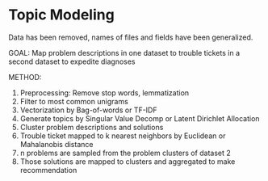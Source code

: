 # Topic Modeling

Data has been removed, names of files and fields have been generalized.

GOAL: Map problem descriptions in one dataset to trouble tickets in a second dataset to expedite diagnoses

METHOD:
1. Preprocessing: Remove stop words, lemmatization
2. Filter to most common unigrams
3. Vectorization by Bag-of-words or TF-IDF
4. Generate topics by Singular Value Decomp or Latent Dirichlet Allocation
5. Cluster problem descriptions and solutions
6. Trouble ticket mapped to k nearest neighbors by Euclidean or Mahalanobis distance
7. n problems are sampled from the problem clusters of dataset 2
8. Those solutions are mapped to clusters and aggregated to make recommendation
